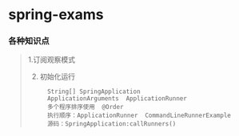# spring-exams

### 各种知识点

> 1.订阅观察模式
>
> 2. 初始化运行
>        
>          String[] SpringApplication
>          ApplicationArguments  ApplicationRunner
>          多个程序排序使用  @Order 
>          执行顺序：ApplicationRunner  CommandLineRunnerExample 
>          源码：SpringApplication:callRunners()
